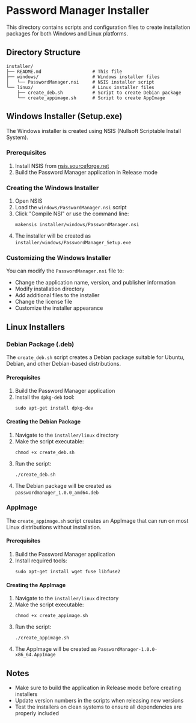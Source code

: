 # Password Manager Installer

This directory contains scripts and configuration files to create installation packages for both Windows and Linux platforms.

## Directory Structure

```
installer/
├── README.md                   # This file
├── windows/                    # Windows installer files
│   └── PasswordManager.nsi     # NSIS installer script
└── linux/                      # Linux installer files
    ├── create_deb.sh           # Script to create Debian package
    └── create_appimage.sh      # Script to create AppImage
```

## Windows Installer (Setup.exe)

The Windows installer is created using NSIS (Nullsoft Scriptable Install System).

### Prerequisites

1. Install NSIS from [nsis.sourceforge.net](https://nsis.sourceforge.net/Download)
2. Build the Password Manager application in Release mode

### Creating the Windows Installer

1. Open NSIS
2. Load the `windows/PasswordManager.nsi` script
3. Click "Compile NSI" or use the command line:
   ```
   makensis installer/windows/PasswordManager.nsi
   ```
4. The installer will be created as `installer/windows/PasswordManager_Setup.exe`

### Customizing the Windows Installer

You can modify the `PasswordManager.nsi` file to:
- Change the application name, version, and publisher information
- Modify installation directory
- Add additional files to the installer
- Change the license file
- Customize the installer appearance

## Linux Installers

### Debian Package (.deb)

The `create_deb.sh` script creates a Debian package suitable for Ubuntu, Debian, and other Debian-based distributions.

#### Prerequisites

1. Build the Password Manager application
2. Install the `dpkg-deb` tool:
   ```
   sudo apt-get install dpkg-dev
   ```

#### Creating the Debian Package

1. Navigate to the `installer/linux` directory
2. Make the script executable:
   ```
   chmod +x create_deb.sh
   ```
3. Run the script:
   ```
   ./create_deb.sh
   ```
4. The Debian package will be created as `passwordmanager_1.0.0_amd64.deb`

### AppImage

The `create_appimage.sh` script creates an AppImage that can run on most Linux distributions without installation.

#### Prerequisites

1. Build the Password Manager application
2. Install required tools:
   ```
   sudo apt-get install wget fuse libfuse2
   ```

#### Creating the AppImage

1. Navigate to the `installer/linux` directory
2. Make the script executable:
   ```
   chmod +x create_appimage.sh
   ```
3. Run the script:
   ```
   ./create_appimage.sh
   ```
4. The AppImage will be created as `PasswordManager-1.0.0-x86_64.AppImage`

## Notes

- Make sure to build the application in Release mode before creating installers
- Update version numbers in the scripts when releasing new versions
- Test the installers on clean systems to ensure all dependencies are properly included 